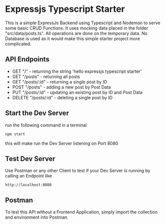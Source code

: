 # Expressjs Typescript Starter

This is a simple ExpressJs Backend using Typescript and Nodemon to serve some basic CRUD Functions.
It uses mocking data placed in the folder "src/data/posts.ts".
All operations are done on the temporary data.
No Database is used as it would make this simple starter project more complicated.

## API Endpoints

-   GET "/" - returning the string 'hello expressjs typescript starter'
-   GET "/posts" - returning all posts
-   GET "/posts/:id" - returning a single post by ID
-   POST "/posts" - adding a new post by Post Data
-   PUT "/posts/:id" - updating an existing post by ID and Post Data
-   DELETE "/posts/:id" - deleting a single post by ID

## Start the Dev Server

run the following command in a terminal

`npm start`

this will make run the Dev Server listening on Port 8080

## Test Dev Server

Use Postman or any other Client to test if your Dev Server is running by calling an Endpoint like

`http://localhost:8080`

## Postman

To test this API without a Frontend Application, simply import the collection and environment into Postman.
